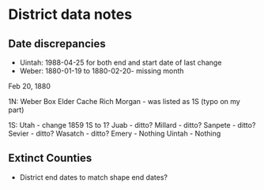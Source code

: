 # District data notes

## Date discrepancies

* Uintah: 1988-04-25 for both end and start date of last change
* Weber: 1880-01-19 to 1880-02-20- missing month

Feb 20, 1880

1N:
    Weber
    Box Elder
    Cache
    Rich
    Morgan - was listed as 1S (typo on my part)

1S:
    Utah - change 1859 1S to 1?
    Juab - ditto?
    Millard - ditto?
    Sanpete - ditto?
    Sevier - ditto?
    Wasatch - ditto?
    Emery - Nothing
    Uintah - Nothing

## Extinct Counties

* District end dates to match shape end dates?
